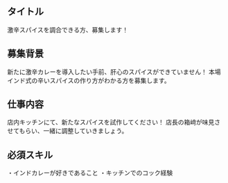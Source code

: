 ## タイトル
激辛スパイスを調合できる方、募集します！

## 募集背景
新たに激辛カレーを導入したい手前、肝心のスパイスができていません！
本場インド式の辛いスパイスの作り方がわかる方を募集します。

## 仕事内容
店内キッチンにて、新たなスパイスを試作してください！
店長の箱﨑が味見させてもらい、一緒に調整していきましょう。

## 必須スキル
・インドカレーが好きであること
・キッチンでのコック経験
